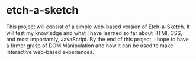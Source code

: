 # etch-a-sketch

This project will consist of a simple web-based version of Etch-a-Sketch. It will test my knowledge and what I have learned so far about HTMl, CSS, and most importantly, JavaScript. 
By the end of this project, I hope to have a firmer grasp of DOM Manipulation and how it can be used to make interactive web-based experiences.